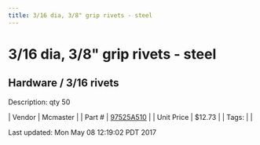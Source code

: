 ```yaml
---
title: 3/16 dia, 3/8" grip rivets - steel
---
```


# 3/16 dia, 3/8" grip rivets - steel
## Hardware / 3/16 rivets
Description: 	qty 50 

| Vendor | Mcmaster | 
| Part # | [97525A510](https://www.mcmaster.com/#97525A510) | 
| Unit Price | $12.73 | 
| Tags: |  | 

Last updated: Mon May 08 12:19:02 PDT 2017